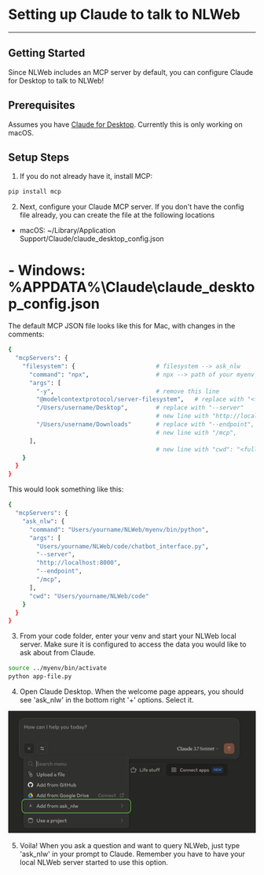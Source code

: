 # Setting up Claude to talk to NLWeb
-----------------------------------------------------------------

## Getting Started

Since NLWeb includes an MCP server by default, you can configure Claude for Desktop to talk to NLWeb!

## Prerequisites

Assumes you have [Claude for Desktop](https://claude.ai/download).  Currently this is only working on macOS.

## Setup Steps

1. If you do not already have it, install MCP:
```bash
pip install mcp
```

2. Next, configure your Claude MCP server.  If you don't have the config file already, you can create the file at the following locations

- macOS: ~/Library/Application Support/Claude/claude_desktop_config.json
# - Windows: %APPDATA%\Claude\claude_desktop_config.json

The default MCP JSON file looks like this for Mac, with changes in the comments:

```bash
{
  "mcpServers": {
    "filesystem": {                       # filesystem --> ask_nlw
      "command": "npx",                   # npx --> path of your myenv python file 
      "args": [
        "-y",                             # remove this line
        "@modelcontextprotocol/server-filesystem",   # replace with "<full path of ..NLWeb/code/chatbot_interface.py>",
        "/Users/username/Desktop",        # replace with "--server"
                                          # new line with "http://localhost:8000",
        "/Users/username/Downloads"       # replace with "--endpoint",
                                          # new line with "/mcp",
      ],
                                          # new line with "cwd": "<full path to NLWeb/Code>" 
    }
  }
}
```

This would look something like this:
```bash
{
  "mcpServers": {
    "ask_nlw": {
      "command": "Users/yourname/NLWeb/myenv/bin/python", 
      "args": [
        "Users/yourname/NLWeb/code/chatbot_interface.py",
        "--server",
        "http://localhost:8000",
        "--endpoint",
        "/mcp",
      ],
      "cwd": "Users/yourname/NLWeb/code" 
    }
  }
}
```

3.  From your code folder, enter your venv and start your NLWeb local server.  Make sure it is configured to access the data you would like to ask about from Claude.
```bash
source ../myenv/bin/activate
python app-file.py
```

4.  Open Claude Desktop. When the welcome page appears, you should see 'ask_nlw' in the bottom right '+' options.  Select it.

![alt text](../images/Claude-ask_nlw-Option.png)

5.  Voila! When you ask a question and want to query NLWeb, just type 'ask_nlw' in your prompt to Claude.  Remember you have to have your local NLWeb server started to use this option.
